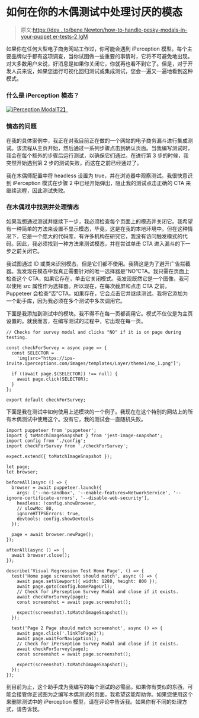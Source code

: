 # 如何在你的木偶测试中处理讨厌的模态

> 原文:[https://dev . to/bene Newton/how-to-handle-pesky-modals-in-your-puppet er-tests-2 IgM](https://dev.to/benenewton/how-to-handle-pesky-modals-in-your-puppeteer-tests-2igm)

如果你在任何大型电子商务网站工作过，你可能会遇到 iPerception 模型。每个主要品牌似乎都有这项调查，当你试图做一些重要的事情时，它将不可避免地出现。对大多数用户来说，好消息是如果你关闭它，你就再也看不到它了。但是，对于开发人员来说，如果您运行可视化回归测试或集成测试，您会一遍又一遍地看到这种模式。

### [](#whats-the-iperception-modal)什么是 iPerception 模态？

[![iPerception Modal](../Images/9320ba321ac44e81851159cbf4b9cb82.png "iPerception Modal")T2】](https://res.cloudinary.com/practicaldev/image/fetch/s--4LaQqlOm--/c_limit%2Cf_auto%2Cfl_progressive%2Cq_auto%2Cw_880/https://benenewton.com/static/iperceptionModal-d9261e8e5975ec235c9c9fe174154c16-b7e98.png)

### [](#the-problem-with-the-modal)情态的问题

在我的具体案例中，我正在对我目前正在做的一个网站的电子商务漏斗进行集成测试。该流程从主页开始，然后通过一系列步骤点击到确认页面。当我编写测试时，我会在每个额外的步骤后运行测试，以确保它们通过。在进行第 3 步的时候，我突然开始遇到第 2 步的测试失败，而这在之前已经通过了。

我在木偶师配置中将 headless 设置为 true，并在浏览器中观察测试。我很快意识到 iPerception 模式在步骤 2 中已经开始弹出，阻止我的测试点击正确的 CTA 来继续流程，因此测试失败。

### [](#find-and-handle-the-modal-in-puppeteer)在木偶戏中找到并处理情态

如果我想通过测试并继续下一步，我必须检查每个页面上的模态并关闭它。我希望有一种简单的方法来设置不显示模态，毕竟，这是在我的本地环境中。但在这种情况下，它是一个庞大的代码库，有许多机构在研究它，我没有访问触发模式的代码。因此，我必须找到一种方法来测试模态，并在尝试单击 CTA 进入漏斗的下一步之前关闭它。

我试图通过 ID 或类来识别模态，但是它们都不使用。我猜这是为了避开广告拦截器。我发现在模态中我真正需要针对的唯一选择器是“NO”CTA。我只需在页面上检查这个 CTA，如果它存在，单击它关闭模式。我发现既然它是一个图像，我可以使用 src 属性作为选择器。所以现在，在每次截屏和点击 CTA 之前，Puppeteer 会检查“否”CTA，如果存在，它会点击它并继续测试。我将它添加为一个助手库，因为我必须在多个测试中多次调用它。

下面是我添加到测试中的模块。我不得不在每一页都调用它。模式不仅仅是为主页设置的。就我而言，在编写测试的过程中，它出现在每一页。

```
// Checks for survey modal and clicks "NO" if it is on page during testing.

const checkForSurvey = async page => {
  const SELECTOR =
    'img[src="https://ips-invite.iperceptions.com/images/templates/Layer/theme1/no_1.png"]';

  if ((await page.$(SELECTOR)) !== null) {
    await page.click(SELECTOR);
  }
};

export default checkForSurvey; 
```

下面是我在测试中如何使用上述模块的一个例子。我现在在这个特别的网站上的所有木偶测试中使用这个。没有它，我的测试会一直随机失败。

```
import puppeteer from 'puppeteer';
import { toMatchImageSnapshot } from 'jest-image-snapshot';
import config from './config';
import checkForSurvey from './checkForSurvey';

expect.extend({ toMatchImageSnapshot });

let page;
let browser;

beforeAll(async () => {
  browser = await puppeteer.launch({
    args: ['--no-sandbox', '--enable-features=NetworkService', '--ignore-certificate-errors', '--disable-web-security'],
    headless: !config.showBrowser,
    // slowMo: 80,
    ignoreHTTPSErrors: true,
    devtools: config.showDevtools
  });

  page = await browser.newPage();
});

afterAll(async () => {
  await browser.close();
});

describe('Visual Regression Test Home Page', () => {
  test('Home page screenshot should match', async () => {
    await page.setViewport({ width: 1280, height: 800 });
    await page.goto(config.homePageUrl);
    // Check for iPerseption Survey Modal and close if it exists.
    await checkForSurvey(page);
    const screenshot = await page.screenshot();

    expect(screenshot).toMatchImageSnapshot();
  });

  test('Page 2 Page should match screenshot', async () => {
    await page.click('.linkToPage2');
    await page.waitForNavigation();
    // Check for iPerseption Survey Modal and close if it exists.
    await checkForSurvey(page);
    const screenshot = await page.screenshot();

    expect(screenshot).toMatchImageSnapshot();
  });
}); 
```

到目前为止，这个助手成为我编写的每个测试的必需品。如果你有类似的东西，可能会接管你正试图为之编写木偶测试的页面，我希望这能帮助你。如果您使用这个来删除测试中的 iPerception 模型，请在评论中告诉我。如果你有不同的处理方式，请告诉我。